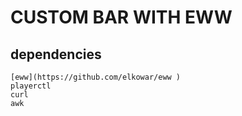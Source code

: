 # CUSTOM BAR WITH EWW
  ## dependencies
    [eww](https://github.com/elkowar/eww )
    playerctl
    curl
    awk
